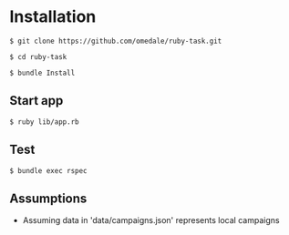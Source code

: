 # Installation
`
$ git clone https://github.com/omedale/ruby-task.git
`

`
$ cd ruby-task
`

`
$ bundle Install
`
## Start app
`
$ ruby lib/app.rb
`

## Test
`
$ bundle exec rspec
`

## Assumptions
- Assuming data in 'data/campaigns.json' represents local campaigns
